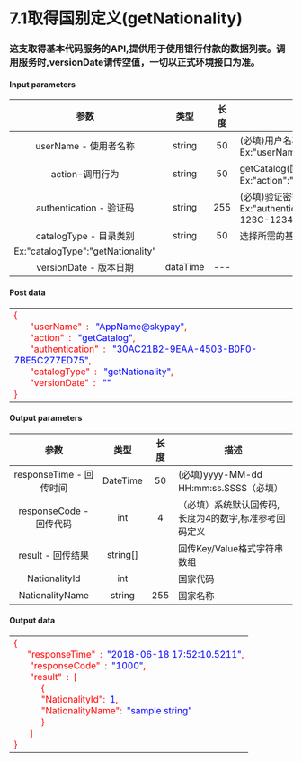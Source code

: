 # 7.1取得国别定义(getNationality)

### 这支取得基本代码服务的API,提供用于使用银行付款的数据列表。调用服务时,versionDate请传空值，一切以正式环境接口为准。

#### Input parameters
| 参数                        |    类型     | 长度    |描述|
| :-------------------------: | :-----------: |:-----:|--------------------------------|   
|userName - 使用者名称|string|50|(必填)用户名称，SkyPay提供 - Ex:"userName":"AppName@skypay"|
|action-调用行为|string|50|getCatalog(固定参数值)- Ex:"action":"getCatalog"|
|authentication  - 验证码|string |255|(必填)验证密钥 - Ex:"authentication":"E1234567-123C-1234-123F-A12345670"|
|catalogType - 目录类别|string|50|选择所需的基础代码类别
Ex:"catalogType":"getNationality"|
|versionDate - 版本日期|dataTime|---|


#### Post data
<table color=blue><tr><td white=DarkSeaGreen>
<font color=Red>
{<br>
  &ensp;&ensp;&ensp; "userName"&ensp;: <font color=blue> &ensp;"AppName@skypay"</font>,<br>
  &ensp;&ensp;&ensp;   "action"&ensp;: <font color=blue> &ensp;"getCatalog"</font>,<br>
  &ensp;&ensp;&ensp;   "authentication"&ensp;: <font color=blue> &ensp;"30AC21B2-9EAA-4503-B0F0-7BE5C277ED75"</font>,<br>
  &ensp;&ensp;&ensp;	"catalogType"&ensp;: <font color=blue> &ensp;"getNationality"</font>,<br>
  &ensp;&ensp;&ensp;	"versionDate"&ensp;: <font color=blue> &ensp;""</font><br>
}
</font>
</td></tr></table>

#### Output parameters
| 参数                        |    类型     | 长度    |描述|
| :-------------------------: | :-----------: |:-----:|--------------------------------|   
|responseTime - 回传时间|DateTime|50|(必填)yyyy-MM-dd HH:mm:ss.SSSS（必填）|
|responseCode - 回传代码|int|4|（必填）系统默认回传码,长度为4的数字,标准参考回码定义|
|result - 回传结果|string[]||回传Key/Value格式字符串数组|
|NationalityId|int||国家代码|
|NationalityName|string|255|国家名称|

#### Output data
<table color=blue><tr><td white=DarkSeaGreen>
<font color=Red>
{<br>
  &ensp;&ensp;&ensp;"responseTime"&ensp;:&ensp;<font color=blue>"2018-06-18 17:52:10.5211"</font>,<br>
    &ensp;&ensp;&ensp; "responseCode"&ensp;:&ensp;<font color=blue>"1000"</font>,<br>
   &ensp;&ensp;&ensp;   "result"&ensp;:&ensp;[<br>
     &ensp;&ensp;&ensp; &ensp;&ensp;   {&ensp;<br>
     &ensp;&ensp;&ensp; &ensp;&ensp;         "NationalityId":&ensp;<font color=blue>1</font>,<br>
     &ensp;&ensp;&ensp; &ensp;&ensp;		 "NationalityName":&ensp;<font color=blue>"sample string"</font><br>
     &ensp;&ensp;&ensp; &ensp;&ensp;        }<br>
     &ensp;&ensp;&ensp;    ]<br>
}
</font>
</td></tr></table>

